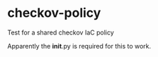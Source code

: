 # checkov-policy
Test for a shared checkov IaC policy

Apparently the __init__.py is required for this to work.
